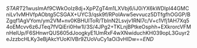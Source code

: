 $START$21wuslmAf9CWkOoIz8dj+XpPZgT4m1LXVbj6/iJ0iYX6kWDIpl44GMCniLv1vMHVfpAObtg5CSGAX+UYC3/qsk9f/RPoIAvw5evvucz5DTfgfhOGGP/BZgqf1AgVYom/ym2VM+nv0KBHUlToR/TblnN2Lsvjv1RNl7c/V+c1Vfj1AH7Xq54oEMcvv6z6JTeq7fVQiEri0Hw1l/3S/4JPg2+TKLnjBPtkeOsphh+EXkrorcVFMnHelUp/F6SHnwrQUS605dJoogkyE1UmRxF4wXNwiduchKH039opL3Guyr2eJzzbcHLKy3eBjAkcYUoKIVBr9ZUoVuCy1aOi3vHIDw==$END$